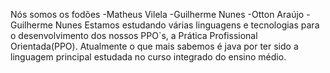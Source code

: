 Nós somos os fodões
-Matheus Vilela
-Guilherme Nunes
-Otton Araújo
-Guilherme Nunes
Estamos estudando várias linguagens e tecnologias para o desenvolvimento dos nossos PPO`s, a Prática Profissional Orientada(PPO).
Atualmente o que mais sabemos é java por ter sido a linguagem principal estudada no curso integrado do ensino médio.
<!---
OsFodoes/OsFodoes is a ✨ special ✨ repository because its `README.md` (this file) appears on your GitHub profile.
You can click the Preview link to take a look at your changes.
--->
